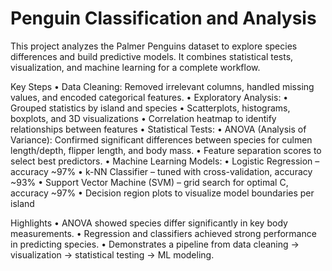 # Penguin Classification and Analysis 

This project analyzes the Palmer Penguins dataset to explore species differences and build predictive models. It combines statistical tests, visualization, and machine learning for a complete workflow.

Key Steps
	•	Data Cleaning: Removed irrelevant columns, handled missing values, and encoded categorical features.
	•	Exploratory Analysis:
	•	Grouped statistics by island and species
	•	Scatterplots, histograms, boxplots, and 3D visualizations
	•	Correlation heatmap to identify relationships between features
	•	Statistical Tests:
	•	ANOVA (Analysis of Variance): Confirmed significant differences between species for culmen length/depth, flipper length, and body mass.
	•	Feature separation scores to select best predictors.
	•	Machine Learning Models:
	•	Logistic Regression – accuracy ~97%
	•	k-NN Classifier – tuned with cross-validation, accuracy ~93%
	•	Support Vector Machine (SVM) – grid search for optimal C, accuracy ~97%
	•	Decision region plots to visualize model boundaries per island

Highlights
	•	ANOVA showed species differ significantly in key body measurements.
	•	Regression and classifiers achieved strong performance in predicting species.
	•	Demonstrates a pipeline from data cleaning → visualization → statistical testing → ML modeling.

